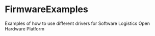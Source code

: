 # FirmwareExamples
Examples of how to use different drivers for Software Logistics Open Hardware Platform
